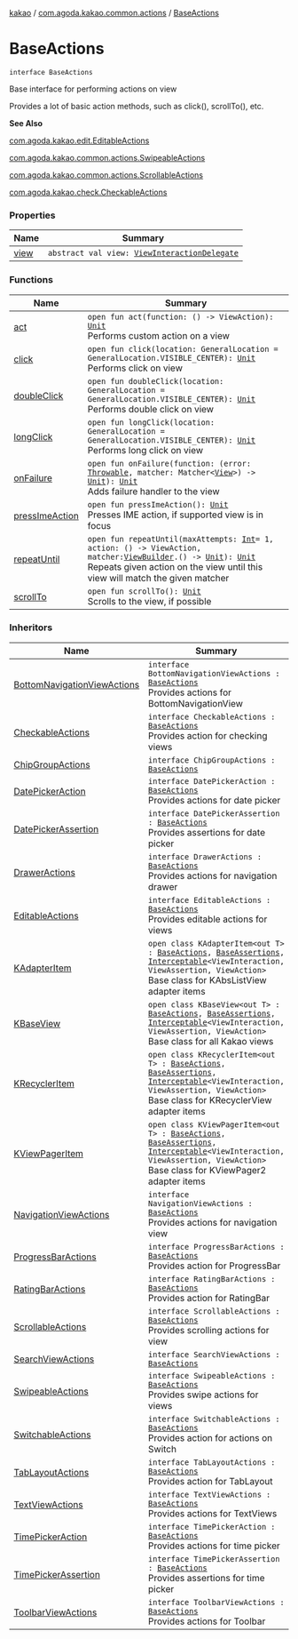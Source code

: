 [kakao](../../index.md) / [com.agoda.kakao.common.actions](../index.md) / [BaseActions](./index.md)

# BaseActions

`interface BaseActions`

Base interface for performing actions on view

Provides a lot of basic action methods, such as click(), scrollTo(), etc.

**See Also**

[com.agoda.kakao.edit.EditableActions](../../com.agoda.kakao.edit/-editable-actions/index.md)

[com.agoda.kakao.common.actions.SwipeableActions](../-swipeable-actions/index.md)

[com.agoda.kakao.common.actions.ScrollableActions](../-scrollable-actions/index.md)

[com.agoda.kakao.check.CheckableActions](../../com.agoda.kakao.check/-checkable-actions/index.md)

### Properties

| Name | Summary |
|---|---|
| [view](view.md) | `abstract val view: `[`ViewInteractionDelegate`](../../com.agoda.kakao.delegate/-view-interaction-delegate/index.md) |

### Functions

| Name | Summary |
|---|---|
| [act](act.md) | `open fun act(function: () -> ViewAction): `[`Unit`](https://kotlinlang.org/api/latest/jvm/stdlib/kotlin/-unit/index.html)<br>Performs custom action on a view |
| [click](click.md) | `open fun click(location: GeneralLocation = GeneralLocation.VISIBLE_CENTER): `[`Unit`](https://kotlinlang.org/api/latest/jvm/stdlib/kotlin/-unit/index.html)<br>Performs click on view |
| [doubleClick](double-click.md) | `open fun doubleClick(location: GeneralLocation = GeneralLocation.VISIBLE_CENTER): `[`Unit`](https://kotlinlang.org/api/latest/jvm/stdlib/kotlin/-unit/index.html)<br>Performs double click on view |
| [longClick](long-click.md) | `open fun longClick(location: GeneralLocation = GeneralLocation.VISIBLE_CENTER): `[`Unit`](https://kotlinlang.org/api/latest/jvm/stdlib/kotlin/-unit/index.html)<br>Performs long click on view |
| [onFailure](on-failure.md) | `open fun onFailure(function: (error: `[`Throwable`](https://kotlinlang.org/api/latest/jvm/stdlib/kotlin/-throwable/index.html)`, matcher: Matcher<`[`View`](https://developer.android.com/reference/android/view/View.html)`>) -> `[`Unit`](https://kotlinlang.org/api/latest/jvm/stdlib/kotlin/-unit/index.html)`): `[`Unit`](https://kotlinlang.org/api/latest/jvm/stdlib/kotlin/-unit/index.html)<br>Adds failure handler to the view |
| [pressImeAction](press-ime-action.md) | `open fun pressImeAction(): `[`Unit`](https://kotlinlang.org/api/latest/jvm/stdlib/kotlin/-unit/index.html)<br>Presses IME action, if supported view is in focus |
| [repeatUntil](repeat-until.md) | `open fun repeatUntil(maxAttempts: `[`Int`](https://kotlinlang.org/api/latest/jvm/stdlib/kotlin/-int/index.html)` = 1, action: () -> ViewAction, matcher: `[`ViewBuilder`](../../com.agoda.kakao.common.builders/-view-builder/index.md)`.() -> `[`Unit`](https://kotlinlang.org/api/latest/jvm/stdlib/kotlin/-unit/index.html)`): `[`Unit`](https://kotlinlang.org/api/latest/jvm/stdlib/kotlin/-unit/index.html)<br>Repeats given action on the view until this view will match the given matcher |
| [scrollTo](scroll-to.md) | `open fun scrollTo(): `[`Unit`](https://kotlinlang.org/api/latest/jvm/stdlib/kotlin/-unit/index.html)<br>Scrolls to the view, if possible |

### Inheritors

| Name | Summary |
|---|---|
| [BottomNavigationViewActions](../../com.agoda.kakao.bottomnav/-bottom-navigation-view-actions/index.md) | `interface BottomNavigationViewActions : `[`BaseActions`](./index.md)<br>Provides actions for BottomNavigationView |
| [CheckableActions](../../com.agoda.kakao.check/-checkable-actions/index.md) | `interface CheckableActions : `[`BaseActions`](./index.md)<br>Provides action for checking views |
| [ChipGroupActions](../../com.agoda.kakao.chipgroup/-chip-group-actions/index.md) | `interface ChipGroupActions : `[`BaseActions`](./index.md) |
| [DatePickerAction](../../com.agoda.kakao.picker.date/-date-picker-action/index.md) | `interface DatePickerAction : `[`BaseActions`](./index.md)<br>Provides actions for date picker |
| [DatePickerAssertion](../../com.agoda.kakao.picker.date/-date-picker-assertion/index.md) | `interface DatePickerAssertion : `[`BaseActions`](./index.md)<br>Provides assertions for date picker |
| [DrawerActions](../../com.agoda.kakao.drawer/-drawer-actions/index.md) | `interface DrawerActions : `[`BaseActions`](./index.md)<br>Provides actions for navigation drawer |
| [EditableActions](../../com.agoda.kakao.edit/-editable-actions/index.md) | `interface EditableActions : `[`BaseActions`](./index.md)<br>Provides editable actions for views |
| [KAdapterItem](../../com.agoda.kakao.list/-k-adapter-item/index.md) | `open class KAdapterItem<out T> : `[`BaseActions`](./index.md)`, `[`BaseAssertions`](../../com.agoda.kakao.common.assertions/-base-assertions/index.md)`, `[`Interceptable`](../../com.agoda.kakao.intercept/-interceptable/index.md)`<ViewInteraction, ViewAssertion, ViewAction>`<br>Base class for KAbsListView adapter items |
| [KBaseView](../../com.agoda.kakao.common.views/-k-base-view/index.md) | `open class KBaseView<out T> : `[`BaseActions`](./index.md)`, `[`BaseAssertions`](../../com.agoda.kakao.common.assertions/-base-assertions/index.md)`, `[`Interceptable`](../../com.agoda.kakao.intercept/-interceptable/index.md)`<ViewInteraction, ViewAssertion, ViewAction>`<br>Base class for all Kakao views |
| [KRecyclerItem](../../com.agoda.kakao.recycler/-k-recycler-item/index.md) | `open class KRecyclerItem<out T> : `[`BaseActions`](./index.md)`, `[`BaseAssertions`](../../com.agoda.kakao.common.assertions/-base-assertions/index.md)`, `[`Interceptable`](../../com.agoda.kakao.intercept/-interceptable/index.md)`<ViewInteraction, ViewAssertion, ViewAction>`<br>Base class for KRecyclerView adapter items |
| [KViewPagerItem](../../com.agoda.kakao.pager2/-k-view-pager-item/index.md) | `open class KViewPagerItem<out T> : `[`BaseActions`](./index.md)`, `[`BaseAssertions`](../../com.agoda.kakao.common.assertions/-base-assertions/index.md)`, `[`Interceptable`](../../com.agoda.kakao.intercept/-interceptable/index.md)`<ViewInteraction, ViewAssertion, ViewAction>`<br>Base class for KViewPager2 adapter items |
| [NavigationViewActions](../../com.agoda.kakao.navigation/-navigation-view-actions/index.md) | `interface NavigationViewActions : `[`BaseActions`](./index.md)<br>Provides actions for navigation view |
| [ProgressBarActions](../../com.agoda.kakao.progress/-progress-bar-actions/index.md) | `interface ProgressBarActions : `[`BaseActions`](./index.md)<br>Provides action for ProgressBar |
| [RatingBarActions](../../com.agoda.kakao.rating/-rating-bar-actions/index.md) | `interface RatingBarActions : `[`BaseActions`](./index.md)<br>Provides action for RatingBar |
| [ScrollableActions](../-scrollable-actions/index.md) | `interface ScrollableActions : `[`BaseActions`](./index.md)<br>Provides scrolling actions for view |
| [SearchViewActions](../../com.agoda.kakao.searchview/-search-view-actions/index.md) | `interface SearchViewActions : `[`BaseActions`](./index.md) |
| [SwipeableActions](../-swipeable-actions/index.md) | `interface SwipeableActions : `[`BaseActions`](./index.md)<br>Provides swipe actions for views |
| [SwitchableActions](../../com.agoda.kakao.switch/-switchable-actions/index.md) | `interface SwitchableActions : `[`BaseActions`](./index.md)<br>Provides action for actions on Switch |
| [TabLayoutActions](../../com.agoda.kakao.tabs/-tab-layout-actions/index.md) | `interface TabLayoutActions : `[`BaseActions`](./index.md)<br>Provides action for TabLayout |
| [TextViewActions](../../com.agoda.kakao.text/-text-view-actions/index.md) | `interface TextViewActions : `[`BaseActions`](./index.md)<br>Provides actions for TextViews |
| [TimePickerAction](../../com.agoda.kakao.picker.time/-time-picker-action/index.md) | `interface TimePickerAction : `[`BaseActions`](./index.md)<br>Provides actions for time picker |
| [TimePickerAssertion](../../com.agoda.kakao.picker.time/-time-picker-assertion/index.md) | `interface TimePickerAssertion : `[`BaseActions`](./index.md)<br>Provides assertions for time picker |
| [ToolbarViewActions](../../com.agoda.kakao.toolbar/-toolbar-view-actions.md) | `interface ToolbarViewActions : `[`BaseActions`](./index.md)<br>Provides actions for Toolbar |
